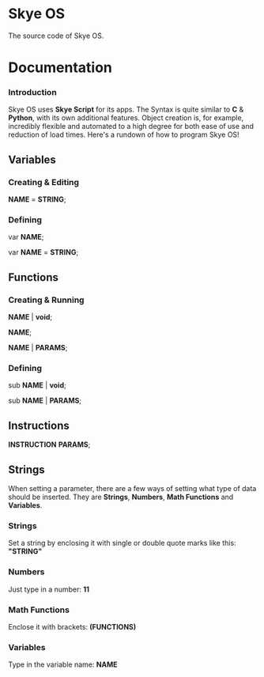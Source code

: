 # Skye OS
The source code of Skye OS.

<h1>Documentation</h1>

<h3>Introduction</h3>
<p>Skye OS uses <b>Skye Script</b> for its apps. The Syntax is quite similar to <b>C</b> & <b>Python</b>, with its own additional features. Object creation is, for example, incredibly flexible and automated to a high degree for both ease of use and reduction of load times. Here's a rundown of how to program Skye OS!</p>

<h2>Variables</h2>
<h3>Creating & Editing</h3>
<p><b>NAME</b> = <b>STRING</b>;</p>
<h3>Defining</h3>
<p>var <b>NAME</b>;</p>
<p>var <b>NAME</b> = <b>STRING</b>;</p>

<h2>Functions</h2>
<h3>Creating & Running</h3>
<p><b>NAME</b> | <b>void</b>;</p>
<p><b>NAME</b>;</p>
<p><b>NAME</b> | <b>PARAMS</b>;</p>
<h3>Defining</h3>
<p>sub <b>NAME</b> | <b>void</b>;</p>
<p>sub <b>NAME</b> | <b>PARAMS</b>;</p>

<h2>Instructions</h2>
<p><b>INSTRUCTION</b> <b>PARAMS</b>;</p>

<h2>Strings</h2>
<p>When setting a parameter, there are a few ways of setting what type of data should be inserted. They are <b>Strings</b>, <b>Numbers</b>, <b>Math Functions</b> and <b>Variables</b>.
<h3>Strings</h3>
<p>Set a string by enclosing it with single or double quote marks like this: <b>"STRING"</b></p>
<h3>Numbers</h3>
<p>Just type in a number: <b>11</b></p>
<h3>Math Functions</h3>
<p>Enclose it with brackets: <b>(FUNCTIONS)</b></p>
<h3>Variables</h3>
<p>Type in the variable name: <b>NAME</b></p>
